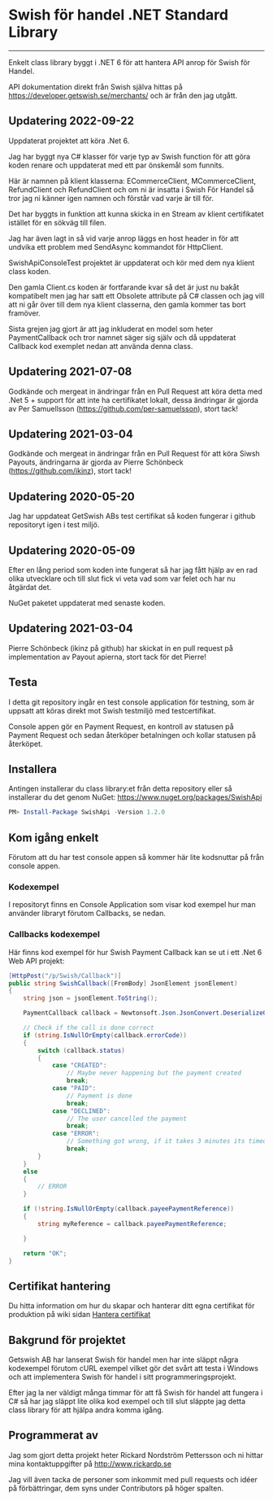 # Swish för handel .NET Standard Library

---

Enkelt class library byggt i .NET 6 för att hantera API anrop för Swish för Handel.

API dokumentation direkt från Swish själva hittas på https://developer.getswish.se/merchants/ och är från den jag utgått.

## Updatering 2022-09-22
Uppdaterat projektet att köra .Net 6.

Jag har byggt nya C# klasser för varje typ av Swish function för att göra koden renare och uppdaterat med ett par önskemål som funnits.

Här är namnen på klient klasserna: ECommerceClient, MCommerceClient, RefundClient och RefundClient och om ni är insatta i Swish För Handel så tror jag ni känner igen namnen och förstår vad varje är till för.

Det har byggts in funktion att kunna skicka in en Stream av klient certifikatet istället för en sökväg till filen. 

Jag har även lagt in så vid varje anrop läggs en host header in för att undvika ett problem med SendAsync kommandot för HttpClient.

SwishApiConsoleTest projektet är uppdaterat och kör med dem nya klient class koden.

Den gamla Client.cs koden är fortfarande kvar så det är just nu bakåt kompatibelt men jag har satt ett Obsolete attribute på C# classen och jag vill att ni går över till dem nya klient classerna, den gamla kommer tas bort framöver.

Sista grejen jag gjort är att jag inkluderat en model som heter PaymentCallback och tror namnet säger sig själv och då uppdaterat Callback kod exemplet nedan att använda denna class.

## Updatering 2021-07-08

Godkände och mergeat in ändringar från en Pull Request att köra detta med .Net 5 + support för att inte ha certifikatet lokalt, dessa ändringar är gjorda av Per Samuellsson (https://github.com/per-samuelsson), stort tack!

## Updatering 2021-03-04

Godkände och mergeat in ändringar från en Pull Request för att köra Siwsh Payouts, ändringarna är gjorda av Pierre Schönbeck (https://github.com/ikinz), stort tack!

## Updatering 2020-05-20

Jag har uppdateat GetSwish ABs test certifikat så koden fungerar i github repositoryt igen i test miljö.

## Updatering 2020-05-09

Efter en lång period som koden inte fungerat så har jag fått hjälp av en rad olika utvecklare och till slut fick vi veta vad som var felet och har nu åtgärdat det.

NuGet paketet uppdaterat med senaste koden.

## Updatering 2021-03-04

Pierre Schönbeck (ikinz på github) har skickat in en pull request på implementation av Payout apierna, stort tack för det Pierre!

## Testa

I detta git repository ingår en test console application för testning, som är uppsatt att köras direkt mot Swish testmiljö med testcertifikat.

Console appen gör en Payment Request, en kontroll av statusen på Payment Request och sedan återköper betalningen och kollar statusen på återköpet.

## Installera
Antingen installerar du class library:et från detta repository eller så installerar du det genom NuGet: https://www.nuget.org/packages/SwishApi

```powershell
PM> Install-Package SwishApi -Version 1.2.0
```

## Kom igång enkelt

Förutom att du har test console appen så kommer här lite kodsnuttar på från console appen.

### Kodexempel

I repositoryt finns en Console Application som visar kod exempel hur man använder libraryt förutom Callbacks, se nedan.

### Callbacks kodexempel

Här finns kod exempel för hur Swish Payment Callback kan se ut i ett .Net 6 Web API projekt:

```C#
[HttpPost("/p/Swish/Callback")]
public string SwishCallback([FromBody] JsonElement jsonElement)
{
	string json = jsonElement.ToString();

	PaymentCallback callback = Newtonsoft.Json.JsonConvert.DeserializeObject<PaymentCallback>(json);

	// Check if the call is done correct
	if (string.IsNullOrEmpty(callback.errorCode))
	{
		switch (callback.status)
		{
			case "CREATED":
				// Maybe never happening but the payment created
				break;
			case "PAID":
				// Payment is done
				break;
			case "DECLINED":
				// The user cancelled the payment
				break;
			case "ERROR":
				// Something got wrong, if it takes 3 minutes its timeouts to ERROR
				break;
		}
	}
	else
	{
		// ERROR
	}

	if (!string.IsNullOrEmpty(callback.payeePaymentReference))
	{
		string myReference = callback.payeePaymentReference;

	}

	return "OK";
}
```

## Certifikat hantering

Du hitta information om hur du skapar och hanterar ditt egna certifikat för produktion på wiki sidan [Hantera certifikat](https://github.com/RickardPettersson/swish-api-csharp/wiki/Hantera-certifikat)

## Bakgrund för projektet

Getswish AB har lanserat Swish för handel men har inte släppt några kodexempel förutom cURL exempel vilket gör det svårt att testa i Windows och att implementera Swish för handel i sitt programmeringsprojekt.

Efter jag la ner väldigt många timmar för att få Swish för handel att fungera i C# så har jag släppt lite olika kod exempel och till slut släppte jag detta class library för att hjälpa andra komma igång.

## Programmerat av

Jag som gjort detta projekt heter Rickard Nordström Pettersson och ni hittar mina kontaktuppgifter på http://www.rickardp.se

Jag vill även tacka de personer som inkommit med pull requests och idéer på förbättringar, dem syns under Contributors på höger spalten.
